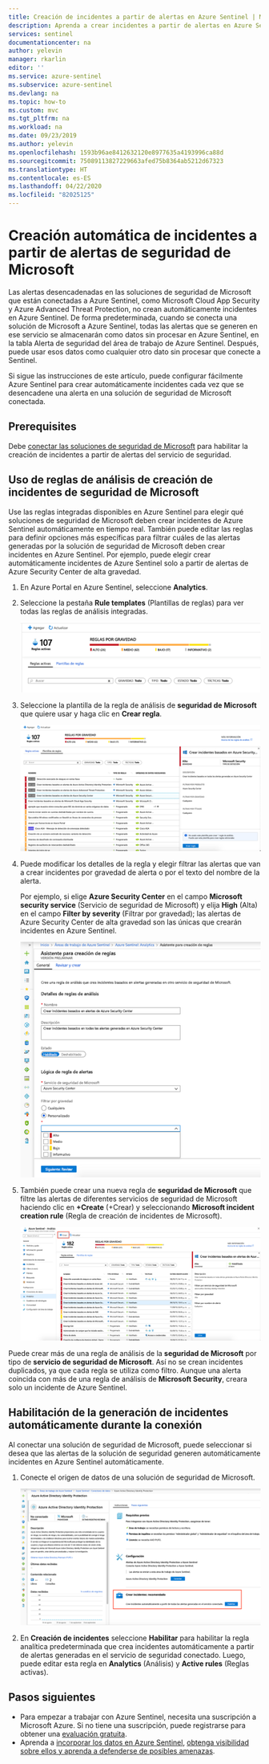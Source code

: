 ```yaml
---
title: Creación de incidentes a partir de alertas en Azure Sentinel | Microsoft Docs
description: Aprenda a crear incidentes a partir de alertas en Azure Sentinel.
services: sentinel
documentationcenter: na
author: yelevin
manager: rkarlin
editor: ''
ms.service: azure-sentinel
ms.subservice: azure-sentinel
ms.devlang: na
ms.topic: how-to
ms.custom: mvc
ms.tgt_pltfrm: na
ms.workload: na
ms.date: 09/23/2019
ms.author: yelevin
ms.openlocfilehash: 1593b96ae8412632120e8977635a4193996ca88d
ms.sourcegitcommit: 75089113827229663afed75b8364ab5212d67323
ms.translationtype: HT
ms.contentlocale: es-ES
ms.lasthandoff: 04/22/2020
ms.locfileid: "82025125"
---
```

# <a name="automatically-create-incidents-from-microsoft-security-alerts"></a>Creación automática de incidentes a partir de alertas de seguridad de Microsoft

Las alertas desencadenadas en las soluciones de seguridad de Microsoft que están conectadas a Azure Sentinel, como Microsoft Cloud App Security y Azure Advanced Threat Protection, no crean automáticamente incidentes en Azure Sentinel. De forma predeterminada, cuando se conecta una solución de Microsoft a Azure Sentinel, todas las alertas que se generen en ese servicio se almacenarán como datos sin procesar en Azure Sentinel, en la tabla Alerta de seguridad del área de trabajo de Azure Sentinel. Después, puede usar esos datos como cualquier otro dato sin procesar que conecte a Sentinel.

Si sigue las instrucciones de este artículo, puede configurar fácilmente Azure Sentinel para crear automáticamente incidentes cada vez que se desencadene una alerta en una solución de seguridad de Microsoft conectada.

## <a name="prerequisites"></a>Prerequisites
Debe [conectar las soluciones de seguridad de Microsoft](connect-data-sources.md#data-connection-methods) para habilitar la creación de incidentes a partir de alertas del servicio de seguridad.

## <a name="using-microsoft-security-incident-creation-analytic-rules"></a>Uso de reglas de análisis de creación de incidentes de seguridad de Microsoft

Use las reglas integradas disponibles en Azure Sentinel para elegir qué soluciones de seguridad de Microsoft deben crear incidentes de Azure Sentinel automáticamente en tiempo real. También puede editar las reglas para definir opciones más específicas para filtrar cuáles de las alertas generadas por la solución de seguridad de Microsoft deben crear incidentes en Azure Sentinel. Por ejemplo, puede elegir crear automáticamente incidentes de Azure Sentinel solo a partir de alertas de Azure Security Center de alta gravedad.

1. En Azure Portal en Azure Sentinel, seleccione **Analytics**.

1. Seleccione la pestaña **Rule templates** (Plantillas de reglas) para ver todas las reglas de análisis integradas.

    ![Plantillas de reglas](media/incidents-from-alerts/rule-templates.png)

1. Seleccione la plantilla de la regla de análisis de **seguridad de Microsoft** que quiere usar y haga clic en **Crear regla**.

    ![Regla de análisis de seguridad](media/incidents-from-alerts/security-analytics-rule.png)

1. Puede modificar los detalles de la regla y elegir filtrar las alertas que van a crear incidentes por gravedad de alerta o por el texto del nombre de la alerta.  
      
    Por ejemplo, si elige **Azure Security Center** en el campo **Microsoft security service** (Servicio de seguridad de Microsoft) y elija **High** (Alta) en el campo **Filter by severity** (Filtrar por gravedad); las alertas de Azure Security Center de alta gravedad son las únicas que crearán incidentes en Azure Sentinel.  

    ![Asistente para crear reglas](media/incidents-from-alerts/create-rule-wizard.png)

1. También puede crear una nueva regla de **seguridad de Microsoft** que filtre las alertas de diferentes servicios de seguridad de Microsoft haciendo clic en **+Create** (+Crear) y seleccionando **Microsoft incident creation rule** (Regla de creación de incidentes de Microsoft).

    ![Regla de creación de incidentes](media/incidents-from-alerts/incident-creation-rule.png)

  Puede crear más de una regla de análisis de la **seguridad de Microsoft** por tipo de **servicio de seguridad de Microsoft**. Así no se crean incidentes duplicados, ya que cada regla se utiliza como filtro. Aunque una alerta coincida con más de una regla de análisis de **Microsoft Security**, creara solo un incidente de Azure Sentinel.

## <a name="enable-incident-generation-automatically-during-connection"></a>Habilitación de la generación de incidentes automáticamente durante la conexión
 Al conectar una solución de seguridad de Microsoft, puede seleccionar si desea que las alertas de la solución de seguridad generen automáticamente incidentes en Azure Sentinel automáticamente.

1. Conecte el origen de datos de una solución de seguridad de Microsoft. 

   ![Generar incidentes de seguridad](media/incidents-from-alerts/generate-security-incidents.png)

1. En **Creación de incidentes** seleccione **Habilitar** para habilitar la regla analítica predeterminada que crea incidentes automáticamente a partir de alertas generadas en el servicio de seguridad conectado. Luego, puede editar esta regla en **Analytics** (Análisis) y **Active rules** (Reglas activas).

## <a name="next-steps"></a>Pasos siguientes

- Para empezar a trabajar con Azure Sentinel, necesita una suscripción a Microsoft Azure. Si no tiene una suscripción, puede registrarse para obtener una [evaluación gratuita](https://azure.microsoft.com/free/).
- Aprenda a [incorporar los datos en Azure Sentinel](quickstart-onboard.md), [obtenga visibilidad sobre ellos y aprenda a defenderse de posibles amenazas](quickstart-get-visibility.md).
